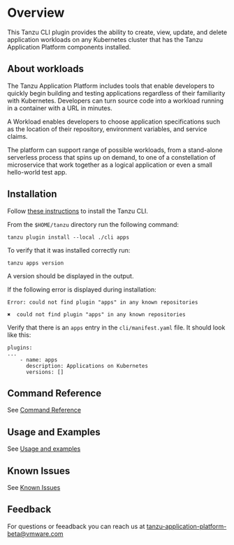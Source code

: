 # Overview

This Tanzu CLI plugin provides the ability to create, view, update, and delete application workloads on any Kubernetes cluster that has the Tanzu Application Platform components installed.

## <a id='About'></a>About workloads

The Tanzu Application Platform includes tools that enable developers to quickly begin building and testing applications regardless of their familiarity with Kubernetes. Developers can turn source code into a workload running in a container with a URL in minutes. 

A Workload enables developers to choose application specifications such as the location of their repository, environment variables, and service claims.

The platform can support range of possible workloads, from a stand-alone serverless process that spins up on demand, to one of a constellation of microservice that work together as a logical application or even a small hello-world test app.


## <a id='Installation'></a>Installation

Follow [these instructions](../../install-general.md#cli-and-plugin) to install the Tanzu CLI.

From the `$HOME/tanzu` directory run the following command:

```
tanzu plugin install --local ./cli apps
```

To verify that it was installed correctly run:

```
tanzu apps version
```
A version should be displayed in the output.

If the following error is displayed during installation:
```
Error: could not find plugin "apps" in any known repositories

✖  could not find plugin "apps" in any known repositories
```

Verify that there is an `apps` entry in the `cli/manifest.yaml` file. It should look like this:

```
plugins:
...
    - name: apps
      description: Applications on Kubernetes
      versions: []
```
## <a id='command-reference'></a>Command Reference

See [Command Reference](command-reference.md)

## <a id='usage-and-examples'></a>Usage and Examples

See [Usage and examples](usage-and-examples.md)

## <a id='known-issues'></a>Known Issues

See [Known Issues](known-issues.md)

## <a id='feedback'></a>Feedback

For questions or feeadback you can reach us at tanzu-application-platform-beta@vmware.com